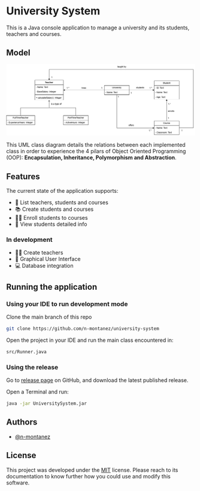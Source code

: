 # University System

This is a Java console application to manage a university and its students, teachers and courses.

## Model

![University Class Diagram](https://raw.githubusercontent.com/n-montanez/university-system/refs/heads/main/UniversitySystem%20-%20Class%20Diagram.png)

This UML class diagram details the relations between each implemented class in order to experience the 4 pilars of Object Oriented Programming (OOP): **Encapsulation, Inheritance, Polymorphism and Abstraction**.

## Features
The current state of the application supports:

- 🏫 List teachers, students and courses
- 📚 Create students and courses
- 🧑‍🎓 Enroll students to courses
- 📃 View students detailed info

### In development
- 👨‍🏫 Create teachers
- 🌟 Graphical User Interface
- 💻 Database integration

## Running the application

### Using your IDE to run development mode

Clone the main branch of this repo

```bash
git clone https://github.com/n-montanez/university-system
```

Open the project in your IDE and run the main class encountered in:

```bash
src/Runner.java
```
### Using the release

Go to [release page](https://github.com/n-montanez/university-system/releases) on GitHub, and download the latest published release.

Open a Terminal and run:
```bash
java -jar UniversitySystem.jar
```

## Authors

- [@n-montanez](https://www.github.com/n-montanez)

## License
This project was developed under the
[MIT](https://choosealicense.com/licenses/mit/) license. Please reach to its documentation to know further how you could use and modify this software. 
